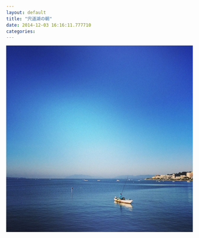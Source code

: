 ```yaml
---
layout: default
title: "宍道湖の朝"
date: 2014-12-03 16:16:11.777710
categories: 
---
```


![](/assets/images/201410/10731508_731932230194856_1736086709_n.jpg)


